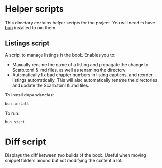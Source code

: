 # Helper scripts

This directory contains helper scripts for the project.
You will need to have [bun](https://bun.sh) installed to run them.

## Listings script

A script to manage listings in the book.
Enables you to:
- Manually rename the name of a listing and propagate the change to Scarb.toml & .md files, as well as renaming the directory
- Automatically fix bad chapter numbers in listing captions, and reorder listings automatically. This will
also automatically rename the directories and update the Scarb.toml & .md files.

To install dependencies:

```bash
bun install
```

To run:

```bash
bun start
```

# Diff script

Displays the diff between two builds of the book. Useful when moving snippet folders around but not modifying the content a lot. 
